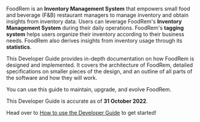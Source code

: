<!-- markdownlint-disable-file first-line-h1 -->
FoodRem is an **Inventory Management System** that empowers small food and beverage (F&B) restaurant managers to manage inventory and obtain insights from inventory data. Users can leverage FoodRem's **Inventory Management System** during their daily operations. FoodRem's **tagging system** helps users organize their inventory according to their business needs. FoodRem also derives insights from inventory usage through its **statistics**.

This Developer Guide provides in-depth documentation on how FoodRem is designed and implemented. It covers the architecture of FoodRem, detailed specifications on smaller pieces of the design, and an outline of all parts of the software and how they will work. 

You can use this guide to maintain, upgrade, and evolve FoodRem.

This Developer Guide is accurate as of **31 October 2022**.

Head over to [How to use the Developer Guide](#how-to-use-the-developer-guide) to get started!
